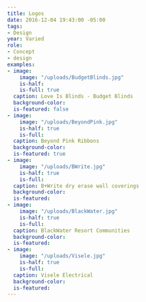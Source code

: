 ```yaml
---
title: Logos
date: 2016-12-04 19:43:00 -05:00
tags:
- Design
year: Varied
role:
- Concept
- design
examples:
- image:
    image: "/uploads/BudgetBlinds.jpg"
    is-half: 
    is-full: true
  caption: Love Is Blinds - Budget Blinds
  background-color: 
  is-featured: false
- image:
    image: "/uploads/BeyondPink.jpg"
    is-half: true
    is-full: 
  caption: Beyond Pink Ribbons
  background-color: 
  is-featured: true
- image:
    image: "/uploads/BWrite.jpg"
    is-half: true
    is-full: 
  caption: B+Write dry erase wall coverings
  background-color: 
  is-featured: 
- image:
    image: "/uploads/BlackWater.jpg"
    is-half: true
    is-full: 
  caption: BlackWater Resort Communities
  background-color: 
  is-featured: 
- image:
    image: "/uploads/Visele.jpg"
    is-half: true
    is-full: 
  caption: Visele Electrical
  background-color: 
  is-featured: 
---
```


